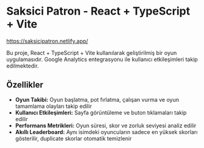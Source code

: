 # Saksici Patron - React + TypeScript + Vite

https://saksicipatron.netlify.app/

Bu proje, React + TypeScript + Vite kullanılarak geliştirilmiş bir oyun uygulamasıdır. Google Analytics entegrasyonu ile kullanıcı etkileşimleri takip edilmektedir.

## Özellikler

- **Oyun Takibi:** Oyun başlatma, pot fırlatma, çalışan vurma ve oyun tamamlama olayları takip edilir
- **Kullanıcı Etkileşimleri:** Sayfa görüntüleme ve buton tıklamaları takip edilir
- **Performans Metrikleri:** Oyun süresi, skor ve zorluk seviyesi analiz edilir
- **Akıllı Leaderboard:** Aynı isimdeki oyuncuların sadece en yüksek skorları gösterilir, duplicate skorlar otomatik temizlenir
